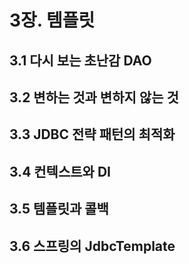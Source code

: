 # 3장. 템플릿

## 3.1 다시 보는 초난감 DAO

## 3.2 변하는 것과 변하지 않는 것

## 3.3 JDBC 전략 패턴의 최적화

## 3.4 컨텍스트와 DI

## 3.5 템플릿과 콜백

## 3.6 스프링의 JdbcTemplate
